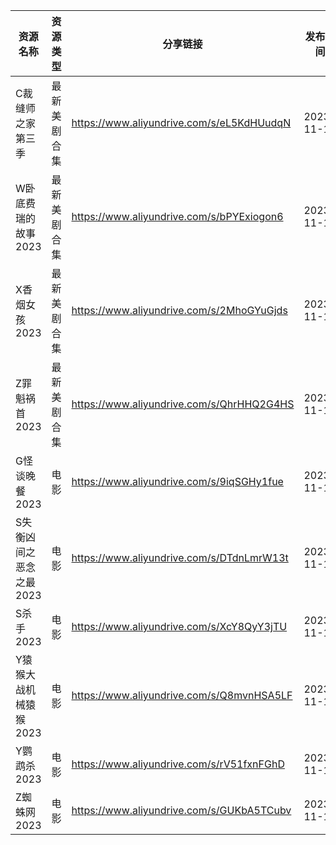 | 资源名称           | 资源类型   | 分享链接                                      | 发布时间       |
| -------------- | ------ | ----------------------------------------- | ---------- |
| C裁缝师之家第三季      | 最新美剧合集 | https://www.aliyundrive.com/s/eL5KdHUudqN | 2023-11-10 |
| W卧底费瑞的故事2023   | 最新美剧合集 | https://www.aliyundrive.com/s/bPYExiogon6 | 2023-11-10 |
| X香烟女孩2023      | 最新美剧合集 | https://www.aliyundrive.com/s/2MhoGYuGjds | 2023-11-10 |
| Z罪魁祸首2023      | 最新美剧合集 | https://www.aliyundrive.com/s/QhrHHQ2G4HS | 2023-11-10 |
| G怪谈晚餐2023      | 电影     | https://www.aliyundrive.com/s/9iqSGHy1fue | 2023-11-10 |
| S失衡凶间之恶念之最2023 | 电影     | https://www.aliyundrive.com/s/DTdnLmrW13t | 2023-11-10 |
| S杀手2023        | 电影     | https://www.aliyundrive.com/s/XcY8QyY3jTU | 2023-11-10 |
| Y猿猴大战机械猿猴2023  | 电影     | https://www.aliyundrive.com/s/Q8mvnHSA5LF | 2023-11-10 |
| Y鹦鹉杀2023       | 电影     | https://www.aliyundrive.com/s/rV51fxnFGhD | 2023-11-10 |
| Z蜘蛛网2023       | 电影     | https://www.aliyundrive.com/s/GUKbA5TCubv | 2023-11-10 |
